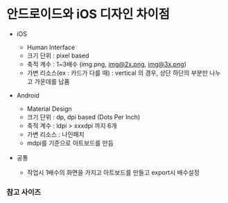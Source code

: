 # 안드로이드와 iOS 디자인 차이점

- iOS 
    - Human Interface
    - 크기 단위 : pixel based
    - 축적 계수 : 1~3배수 (img.png, img@2x.png, img@3x.png)
    - 가변 리소스(ex : 카드가 다를 때) : vertical 의 경우, 상단 하단의 부분만 나누고 가운데를 납품
    
    
- Android
    - Material Design
    - 크기 단위 : dp, dpi based (Dots Per Inch)
    - 축적 계수 : ldpi > xxxdpi 까지 6개
    - 가변 리소스 : 나인패치
    - mdpi를 기준으로 아트보드를 만듬
    
    
- 공통
    - 작업시 1배수의 화면을 가지고 아트보드를 만들고 export시 배수설정
    
### 참고 사이즈

> 